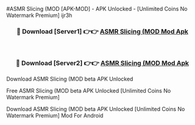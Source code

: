 #ASMR Slicing (MOD [APK-MOD] - APK Unlocked - [Unlimited Coins No Watermark Premium] ijr3h



<div align="center">

<h3>🔴 Download [Server1] 👉👉 <a href="https://momento.my/?title=ASMR_Slicing_(MOD">ASMR Slicing (MOD Mod Apk</a></h3><br>

<h3>🔴 Download [Server2] 👉👉 <a href="https://momento.my/?title=ASMR_Slicing_(MOD">ASMR Slicing (MOD Mod Apk</a></h3>
</div>



Download ASMR Slicing (MOD beta APK Unlocked

Free ASMR Slicing (MOD beta APK Unlocked [Unlimited Coins No Watermark Premium]

Download ASMR Slicing (MOD beta APK Unlocked [Unlimited Coins No Watermark Premium] Mod For Android
